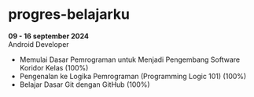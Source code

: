 # progres-belajarku
**09 - 16 september 2024**<br>
Android Developer
* Memulai Dasar Pemrograman untuk Menjadi Pengembang Software Koridor Kelas (100%)
* Pengenalan ke Logika Pemrograman (Programming Logic 101) (100%)
* Belajar Dasar Git dengan GitHub (100%)
